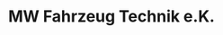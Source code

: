 ---
title: "MW Fahrzeug Technik e.K."
url: /schoeffengrund/mw-fahrzeug-technik-e-k/
shop: Autowerkstatt
---